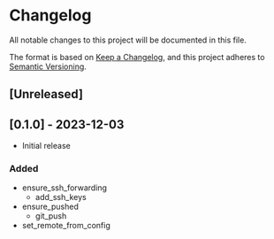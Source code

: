 # Changelog

All notable changes to this project will be documented in this file.

The format is based on [Keep a Changelog](https://keepachangelog.com/en/1.0.0/),
and this project adheres to [Semantic Versioning](https://semver.org/spec/v2.0.0.html).

## [Unreleased]

## [0.1.0] - 2023-12-03

- Initial release

### Added
- ensure_ssh_forwarding
  - add_ssh_keys
- ensure_pushed
  - git_push
- set_remote_from_config
